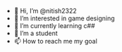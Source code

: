 - 👋 Hi, I’m @nitish2322
- 👀 I’m interested in game designing
- 🌱 I’m currently learning c##
- 💞️ I’m a student
- 📫 How to reach me my goal

<!---
nitish2322/nitish2322 is a ✨ special ✨ repository because its `README.md` (this file) appears on your GitHub profile.
You can click the Preview link to take a look at your changes.
--->
